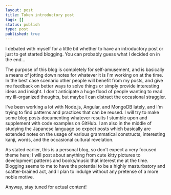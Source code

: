 ```yaml
---
layout: post
title: Token introductory post
tags: []
status: publish
type: post
published: true
---
```

I debated with myself for a little bit whether to have an introductory post or just to get started blogging. You can probably guess what I decided on in the end...

The purpose of this blog is completely for self-amusement, and is basically a means of jotting down notes for whatever it is I'm working on at the   time. In the best case scenario other people will benefit from my posts, and give me feedback on better ways to solve things or simply provide interesting ideas and insight. I don't anticipate a huge flood of people wanting to read my ill-organized thoughts, but maybe I can distract the occasional straggler.

I've been working a lot with Node.js, Angular, and MongoDB lately, and I'm trying to find patterns and practices that can be reused. I will try to make some blog posts documenting whatever results I stumble upon and supplement with code examples on GitHub. I am also in the middle of studying the Japanese language so expect posts which basically are extended notes on the usage of various grammatical constructs, interesting kanji, words, and the occasional cultural revelation.

As stated earlier, this is a personal blog, so don't expect a very focused theme here; I will post about anything from cute kitty pictures to development patterns and books/music that interest me at the time. Blogging seems to me to have the potential to be a highly masturbatory and scatter-brained act, and I plan to indulge without any pretense of a more noble motive.

Anyway, stay tuned for actual content!
